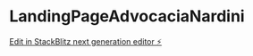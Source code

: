 # LandingPageAdvocaciaNardini

[Edit in StackBlitz next generation editor ⚡️](https://stackblitz.com/~/github.com/ItaloSol/LandingPageAdvocaciaNardini)